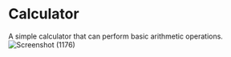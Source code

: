 # Calculator
A simple calculator that can perform basic arithmetic operations.
![Screenshot (1176)](https://github.com/MuhammadSarimWaseem/Calculator/assets/99094444/9b757134-40f2-4969-a3a6-a6c2332c91c3)
